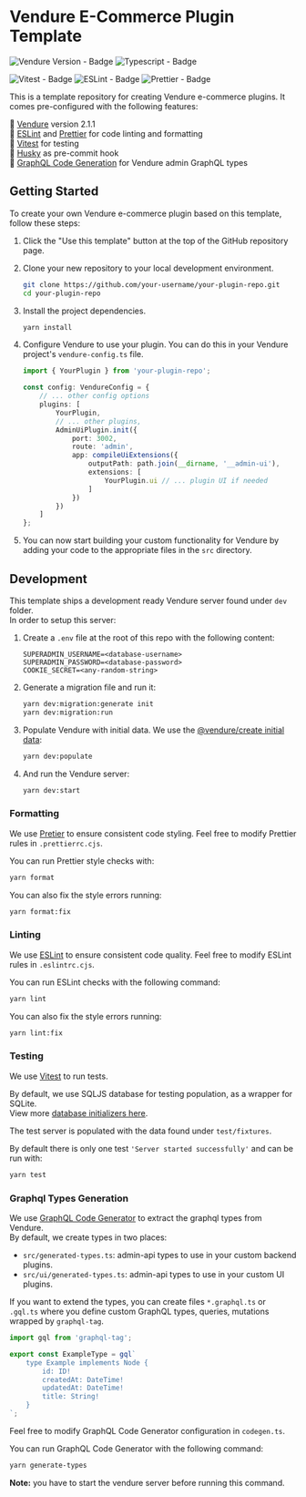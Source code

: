 # Vendure E-Commerce Plugin Template

![Vendure Version - Badge](https://img.shields.io/badge/Vendure-v2.1.1-17c1ff)
![Typescript - Badge](https://img.shields.io/badge/Typescript-v4.9.5-3178c6?logo=typescript)

![Vitest - Badge](https://img.shields.io/badge/Testing-Vitest-7ec242?logo=vitest)
![ESLint - Badge](https://img.shields.io/badge/Linter-ESLint-4b32c3?logo=eslint)
![Prettier - Badge](https://img.shields.io/badge/Formatter-Prettier-f8bc45?logo=prettier)

This is a template repository for creating Vendure e-commerce plugins. It comes pre-configured with the following features:

🛒 [Vendure](https://www.vendure.io/) version 2.1.1<br>
🧹 [ESLint](https://eslint.org/) and [Prettier](https://prettier.io/) for code linting and formatting<br>
🧪 [Vitest](https://vitest.dev/) for testing<br>
🐶 [Husky](https://typicode.github.io/husky/) as pre-commit hook<br>
🚀 [GraphQL Code Generation](https://the-guild.dev/graphql/codegen) for Vendure admin GraphQL types

## Getting Started

To create your own Vendure e-commerce plugin based on this template, follow these steps:

1. Click the "Use this template" button at the top of the GitHub repository page.
2. Clone your new repository to your local development environment.
    ```bash
    git clone https://github.com/your-username/your-plugin-repo.git
    cd your-plugin-repo
    ```
3. Install the project dependencies.
    ```bash
    yarn install
    ```
4. Configure Vendure to use your plugin. You can do this in your Vendure project's `vendure-config.ts` file.

    ```typescript
    import { YourPlugin } from 'your-plugin-repo';

    const config: VendureConfig = {
    	// ... other config options
    	plugins: [
    		YourPlugin,
    		// ... other plugins,
    		AdminUiPlugin.init({
    			port: 3002,
    			route: 'admin',
    			app: compileUiExtensions({
    				outputPath: path.join(__dirname, '__admin-ui'),
    				extensions: [
    					YourPlugin.ui // ... plugin UI if needed
    				]
    			})
    		})
    	]
    };
    ```

5. You can now start building your custom functionality for Vendure by adding your code to the appropriate files in the `src` directory.

## Development

This template ships a development ready Vendure server found under `dev` folder.<br>
In order to setup this server:

1. Create a `.env` file at the root of this repo with the following content:

    ```dotenv
    SUPERADMIN_USERNAME=<database-username>
    SUPERADMIN_PASSWORD=<database-password>
    COOKIE_SECRET=<any-random-string>
    ```

2. Generate a migration file and run it:

    ```bash
    yarn dev:migration:generate init
    yarn dev:migration:run
    ```

3. Populate Vendure with initial data. We use the [@vendure/create initial data](https://docs.vendure.io/guides/developer-guide/importing-data/#populating-test-data):

    ```bash
    yarn dev:populate
    ```

4. And run the Vendure server:

    ```bash
    yarn dev:start
    ```

### Formatting

We use [Pretier](https://prettier.io/) to ensure consistent code styling. Feel free to modify Prettier rules in `.prettierrc.cjs`.

You can run Prettier style checks with:

```bash
yarn format
```

You can also fix the style errors running:

```bash
yarn format:fix
```

### Linting

We use [ESLint](https://eslint.org/) to ensure consistent code quality. Feel free to modify ESLint rules in `.eslintrc.cjs`.

You can run ESLint checks with the following command:

```bash
yarn lint
```

You can also fix the style errors running:

```bash
yarn lint:fix
```

### Testing

We use [Vitest](https://vitest.dev/) to run tests.

By default, we use SQLJS database for testing population, as a wrapper for SQLite.<br>
View more [database initializers here](https://docs.vendure.io/guides/developer-guide/testing/#register-database-specific-initializers).

The test server is populated with the data found under `test/fixtures`.

By default there is only one test `'Server started successfully'` and can be run with:

```bash
yarn test
```

### Graphql Types Generation

We use [GraphQL Code Generator](https://the-guild.dev/graphql/codegen) to extract the graphql types from Vendure.<br>
By default, we create types in two places:

-   `src/generated-types.ts`: admin-api types to use in your custom backend plugins.
-   `src/ui/generated-types.ts`: admin-api types to use in your custom UI plugins.

If you want to extend the types, you can create files `*.graphql.ts` or `.gql.ts` where you define custom GraphQL types, queries, mutations wrapped by `graphql-tag`.

```typescript
import gql from 'graphql-tag';

export const ExampleType = gql`
	type Example implements Node {
		id: ID!
		createdAt: DateTime!
		updatedAt: DateTime!
		title: String!
	}
`;
```

Feel free to modify GraphQL Code Generator configuration in `codegen.ts`.

You can run GraphQL Code Generator with the following command:

```bash
yarn generate-types
```

**Note:** you have to start the vendure server before running this command.
